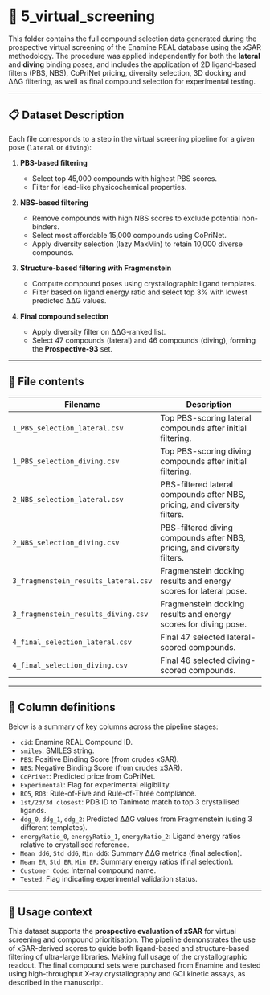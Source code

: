 # 📁 5_virtual_screening

This folder contains the full compound selection data generated during the prospective virtual screening of the Enamine REAL database using the xSAR methodology. The procedure was applied independently for both the **lateral** and **diving** binding poses, and includes the application of 2D ligand-based filters (PBS, NBS), CoPriNet pricing, diversity selection, 3D docking and ΔΔG filtering, as well as final compound selection for experimental testing.

---

## 📋 Dataset Description

Each file corresponds to a step in the virtual screening pipeline for a given pose (`lateral` or `diving`):

1. **PBS-based filtering**  
   - Select top 45,000 compounds with highest PBS scores.  
   - Filter for lead-like physicochemical properties.  

2. **NBS-based filtering**  
   - Remove compounds with high NBS scores to exclude potential non-binders.  
   - Select most affordable 15,000 compounds using CoPriNet.  
   - Apply diversity selection (lazy MaxMin) to retain 10,000 diverse compounds.  

3. **Structure-based filtering with Fragmenstein**  
   - Compute compound poses using crystallographic ligand templates.  
   - Filter based on ligand energy ratio and select top 3% with lowest predicted ΔΔG values.  

4. **Final compound selection**  
   - Apply diversity filter on ΔΔG-ranked list.  
   - Select 47 compounds (lateral) and 46 compounds (diving), forming the **Prospective-93** set.

---

## 📄 File contents

| Filename                             | Description 
|--------------------------------------|-------------
| `1_PBS_selection_lateral.csv`        | Top PBS-scoring lateral compounds after initial filtering.
| `1_PBS_selection_diving.csv`         | Top PBS-scoring diving compounds after initial filtering.
| `2_NBS_selection_lateral.csv`        | PBS-filtered lateral compounds after NBS, pricing, and diversity filters.
| `2_NBS_selection_diving.csv`         | PBS-filtered diving compounds after NBS, pricing, and diversity filters.
| `3_fragmenstein_results_lateral.csv` | Fragmenstein docking results and energy scores for lateral pose.
| `3_fragmenstein_results_diving.csv`  | Fragmenstein docking results and energy scores for diving pose.
| `4_final_selection_lateral.csv`      | Final 47 selected lateral-scored compounds.
| `4_final_selection_diving.csv`       | Final 46 selected diving-scored compounds.

---

## 🧾 Column definitions

Below is a summary of key columns across the pipeline stages:

- `cid`: Enamine REAL Compound ID.
- `smiles`: SMILES string.
- `PBS`: Positive Binding Score (from crudes xSAR).
- `NBS`: Negative Binding Score (from crudes xSAR).
- `CoPriNet`: Predicted price from CoPriNet.
- `Experimental`: Flag for experimental eligibility.
- `RO5`, `RO3`: Rule-of-Five and Rule-of-Three compliance.
- `1st/2d/3d closest`: PDB ID to Tanimoto match to top 3 crystallised ligands.
- `ddg_0`, `ddg_1`, `ddg_2`: Predicted ΔΔG values from Fragmenstein (using 3 different templates).
- `energyRatio_0`, `energyRatio_1`, `energyRatio_2`: Ligand energy ratios relative to crystallised reference.
- `Mean ddG`, `Std ddG`, `Min ddG`: Summary ΔΔG metrics (final selection).
- `Mean ER`, `Std ER`, `Min ER`: Summary energy ratios (final selection).
- `Customer Code`: Internal compound name.
- `Tested`: Flag indicating experimental validation status.

---

## 🔁 Usage context

This dataset supports the **prospective evaluation of xSAR** for virtual screening and compound prioritisation. The pipeline demonstrates the use of xSAR-derived scores to guide both ligand-based and structure-based filtering of ultra-large libraries. Making full usage of the crystallographic readout. The final compound sets were purchased from Enamine and tested using high-throughput X-ray crystallography and GCI kinetic assays, as described in the manuscript.

